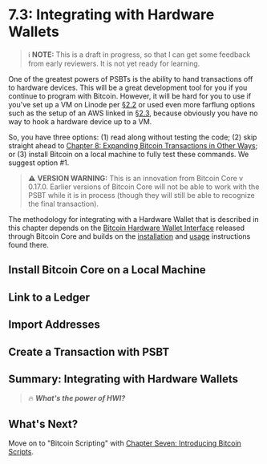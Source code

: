 # 7.3: Integrating with Hardware Wallets

> :information_source: **NOTE:** This is a draft in progress, so that I can get some feedback from early reviewers. It is not yet ready for learning.

One of the greatest powers of PSBTs is the ability to hand transactions off to hardware devices. This will be a great development tool for you if you continue to program with Bitcoin. However, it will be hard for you to use if you've set up a VM on Linode per [§2.2](https://github.com/BlockchainCommons/Learning-Bitcoin-from-the-Command-Line/blob/master/02_2_Setting_Up_a_Bitcoin-Core_VPS_with_StackScript.md) or used even more farflung options such as the setup of an AWS linked in [§2.3](https://github.com/BlockchainCommons/Learning-Bitcoin-from-the-Command-Line/blob/master/02_3_Setting_Up_Bitcoin_Core_Other.md), because obviously you have no way to hook a hardware device up to a VM. 

So, you have three options: (1) read along without testing the code; (2) skip straight ahead to [Chapter 8: Expanding Bitcoin Transactions in Other Ways](08_0_Expanding_Bitcoin_Transactions_Other.md); or (3) install Bitcoin on a local machine to fully test these commands. We suggest option #1.

> :warning: **VERSION WARNING:** This is an innovation from Bitcoin Core v 0.17.0. Earlier versions of Bitcoin Core will not be able to work with the PSBT while it is in process (though they will still be able to recognize the final transaction).

The methodology for integrating with a Hardware Wallet that is described in this chapter depends on the [Bitcoin Hardware Wallet Interface](https://github.com/bitcoin-core/HWI) released through Bitcoin Core and builds on the [installation](https://github.com/bitcoin-core/HWI/blob/master/README.md) and [usage](https://github.com/bitcoin-core/HWI/blob/master/docs/bitcoin-core-usage.md) instructions found there.

## Install Bitcoin Core on a Local Machine

## Link to a Ledger

## Import Addresses

## Create a Transaction with PSBT

## Summary: Integrating with Hardware Wallets

> :fire: ***What's the power of HWI?***

## What's Next?

Move on to "Bitcoin Scripting" with [Chapter Seven: Introducing Bitcoin Scripts](07_0_Introducing_Bitcoin_Scripts.md).
